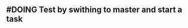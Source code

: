 ## #DOING Test by swithing to master and start a task
<!-- 
#task
created:2023-10-07T19:31:07.749Z
group:"Ungrouped Tasks"
story-id:If-a-branch-already-exists-for-the-story-I-want-to-start,-check-it-out-before-making-any-changes-to-the-tasks
task-id:otITZ
order:0
branch:story/If-a-branch-already-exists-for-the-story-I-want-to-start,-check-it-out-before-making-any-changes-to-the-tasks/task/Test-by-swithing-to-master-and-start-a-task
-->